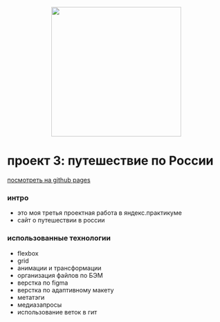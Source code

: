 <p align="center"><img src="https://user-images.githubusercontent.com/63846788/81522850-f5629200-9386-11ea-8a15-970eb0e49a4b.png" width="300"></p>

# проект 3: путешествие по России

[посмотреть на github pages](https://chichazavr.github.io/russian-travel/)


### интро

* это моя третья проектная работа в яндекс.практикуме
* сайт о путешествии в россии

### использованные технологии

* flexbox
* grid
* анимации и трансформации
* организация файлов по БЭМ
* верстка по figma
* верстка по адаптивному макету
* метатэги
* медиазапросы
* использование веток в гит
